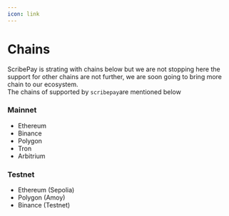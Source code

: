 ```yaml
---
icon: link
---
```


# Chains

ScribePay is strating with chains below but we are not stopping here the support for other chains are not further, we are soon going to bring more chain to our ecosystem.  \
The chains of supported by `scribepay`are mentioned below

### Mainnet

* Ethereum
* Binance
* Polygon
* Tron
* Arbitrium



### Testnet

* Ethereum (Sepolia)
* Polygon (Amoy)
* Binance (Testnet)



